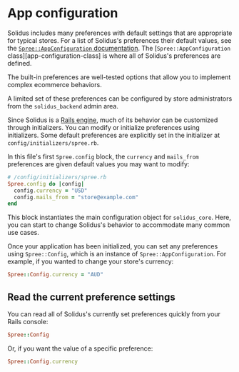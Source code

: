 # App configuration 

Solidus includes many preferences with default settings that are appropriate for
typical stores.  For a list of Solidus's preferences their default values, see
the [`Spree::AppConfiguration` documentation][app-configuration-documentation].
The [`Spree::AppConfiguration` class][app-configuration-class] is where all of
Solidus's preferences are defined. 

The built-in preferences are well-tested options that allow you to implement
complex ecommerce behaviors.

A limited set of these preferences can be configured by store administrators
from the `solidus_backend` admin area.

Since Solidus is a [Rails engine][rails-engines], much of its behavior can be
customized through initializers. You can modify or initialize preferences using
initializers. Some default preferences are explicitly set in the initializer at
`config/initializers/spree.rb`.

In this file's first `Spree.config` block, the `currency` and `mails_from`
preferences are given default values you may want to modify: 

```ruby
# /config/initializers/spree.rb
Spree.config do |config|
  config.currency = "USD"
  config.mails_from = "store@example.com"
end
```

This block instantiates the main configuration object for `solidus_core`.
Here, you can start to change Solidus's behavior to accommodate many common use
cases.

Once your application has been initialized, you can set any preferences using
`Spree::Config`, which is an instance of `Spree::AppConfiguration`. For example,
if you wanted to change your store's currency:

```ruby
Spree::Config.currency = "AUD"
```

## Read the current preference settings

You can read all of Solidus's currently set preferences quickly from your Rails
console:

```ruby
Spree::Config
```

Or, if you want the value of a specific preference:

```ruby
Spree::Config.currency
```

<!-- TODO:
  Spree's documentation has documentation for creating new configuration by
  inheriting from the `Spree::Preferences::Configuration` class. Should we
  recommend that developers extend the site-wide configuration at all? If so,
  let's add a section to this article.
-->

[app-configuration-model]: https://github.com/solidusio/solidus/blob/master/core/lib/spree/app_configuration.rb
[app-configuration-documentation]: http://docs.solidus.io/Spree/AppConfiguration.html
[rails-engines]: http://guides.rubyonrails.org/engines.html
